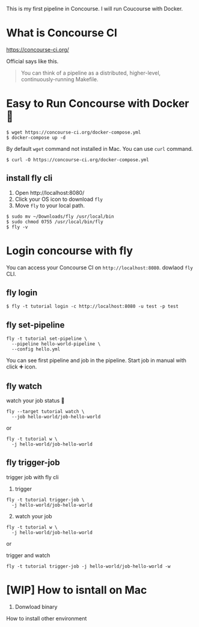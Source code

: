 This is my first pipeline in Concourse.
I will run Coucourse with Docker.

# What is Concourse CI
https://concourse-ci.org/

Official says like this.
> You can think of a pipeline as a distributed, higher-level, continuously-running Makefile.


# Easy to Run Concourse with Docker 🐳

```
$ wget https://concourse-ci.org/docker-compose.yml
$ docker-compose up -d
```

By default `wget` command not installed in Mac.
You can use `curl` command.

```
$ curl -O https://concourse-ci.org/docker-compose.yml
```

## install fly cli

1. Open http://localhost:8080/
2. Click your OS icon to download `fly`
3. Move `fly` to your local path.

```
$ sudo mv ~/Downloads/fly /usr/local/bin
$ sudo chmod 0755 /usr/local/bin/fly
$ fly -v 
```

# Login concourse with fly
You can access your Concourse CI on `http://localhost:8080`.
dowlaod `fly` CLI.

## fly login

```
$ fly -t tutorial login -c http://localhost:8080 -u test -p test
```

## fly set-pipeline

```
fly -t tutorial set-pipeline \
  --pipeline hello-world-pipeline \
  --config hello.yml
```
You can see first pipeline and job in the pipeline.
Start job in manual with click ➕ icon.

## fly watch
watch your job status 👀

```
fly --target tutorial watch \
  --job hello-world/job-hello-world
```

or

```
fly -t tutorial w \
  -j hello-world/job-hello-world
```

## fly trigger-job
trigger job with fly cli

1. trigger
```
fly -t tutorial trigger-job \
  -j hello-world/job-hello-world 
```

2. watch your job

```
fly -t tutorial w \
  -j hello-world/job-hello-world
```

or 

trigger and watch

```
fly -t tutorial trigger-job -j hello-world/job-hello-world -w
```

# [WIP] How to isntall on Mac
1. Donwload binary

How to install other environment
